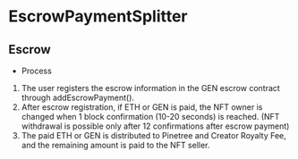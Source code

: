 # EscrowPaymentSplitter

## Escrow

- Process
1. The user registers the escrow information in the GEN escrow contract through addEscrowPayment().
2. After escrow registration, if ETH or GEN is paid, the NFT owner is changed when 1 block confirmation (10-20 seconds) is reached. (NFT withdrawal is possible only after 12 confirmations after escrow payment)
3. The paid ETH or GEN is distributed to Pinetree and Creator Royalty Fee, and the remaining amount is paid to the NFT seller.
